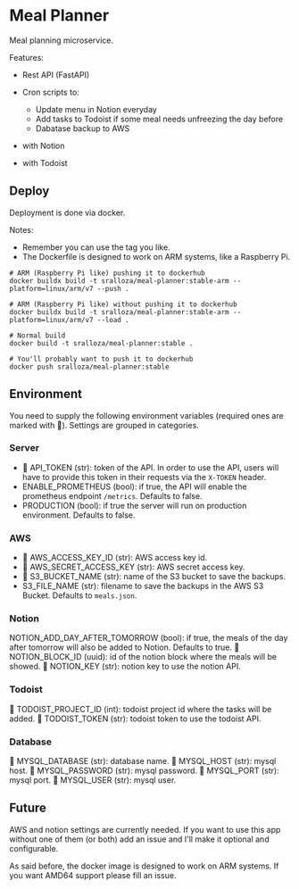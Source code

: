 # Meal Planner

Meal planning microservice.

Features:

- Rest API (FastAPI)
- Cron scripts to:

  - Update menu in Notion everyday
  - Add tasks to Todoist if some meal needs unfreezing the day before
  - Dabatase backup to AWS

- with Notion
- with Todoist

## Deploy

Deployment is done via docker.

Notes:

- Remember you can use the tag you like.
- The Dockerfile is designed to work on ARM systems, like a Raspberry Pi.

```shell
# ARM (Raspberry Pi like) pushing it to dockerhub
docker buildx build -t sralloza/meal-planner:stable-arm --platform=linux/arm/v7 --push .

# ARM (Raspberry Pi like) without pushing it to dockerhub
docker buildx build -t sralloza/meal-planner:stable-arm --platform=linux/arm/v7 --load .

# Normal build
docker build -t sralloza/meal-planner:stable .

# You'll probably want to push it to dockerhub
docker push sralloza/meal-planner:stable
```

## Environment

You need to supply the following environment variables (required ones are marked with 🚩). Settings are grouped in categories.

### Server

- 🚩 API_TOKEN (str): token of the API. In order to use the API, users will have to provide this token in their requests via the `X-TOKEN` header.
- ENABLE_PROMETHEUS (bool): if true, the API will enable the prometheus endpoint `/metrics`. Defaults to false.
- PRODUCTION (bool): if true the server will run on production environment. Defaults to false.

### AWS

- 🚩 AWS_ACCESS_KEY_ID (str): AWS access key id.
- 🚩 AWS_SECRET_ACCESS_KEY (str): AWS secret access key.
- 🚩 S3_BUCKET_NAME (str): name of the S3 bucket to save the backups.
- S3_FILE_NAME (str): filename to save the backups in the AWS S3 Bucket. Defaults to `meals.json`.

### Notion

NOTION_ADD_DAY_AFTER_TOMORROW (bool): if true, the meals of the day after tomorrow will also be added to Notion. Defaults to true.
🚩 NOTION_BLOCK_ID (uuid): id of the notion block where the meals will be showed.
🚩 NOTION_KEY (str): notion key to use the notion API.

### Todoist

🚩 TODOIST_PROJECT_ID (int): todoist project id where the tasks will be added.
🚩 TODOIST_TOKEN (str): todoist token to use the todoist API.

### Database

🚩 MYSQL_DATABASE (str): database name.
🚩 MYSQL_HOST (str): mysql host.
🚩 MYSQL_PASSWORD (str): mysql password.
🚩 MYSQL_PORT (str): mysql port.
🚩 MYSQL_USER (str): mysql user.

## Future

AWS and notion settings are currently needed. If you want to use this app without one of them (or both) add an issue and I'll make it optional and configurable.

As said before, the docker image is designed to work on ARM systems. If you want AMD64 support please fill an issue.
